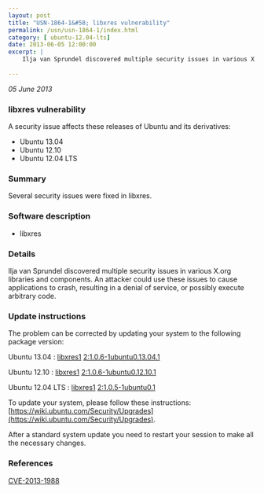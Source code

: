 ```yaml
---
layout: post
title: "USN-1864-1&#58; libxres vulnerability"
permalink: /usn/usn-1864-1/index.html
category: [ ubuntu-12.04-lts]
date: 2013-06-05 12:00:00
excerpt: |
    Ilja van Sprundel discovered multiple security issues in various X.org libraries and components. An attacker could use these issues to cause applications to crash, resulting in a denial of service, or possibly execute arbitrary code. 
    
--- 
```

 
 

*05 June 2013*

### libxres vulnerability

A security issue affects these releases of Ubuntu and its derivatives:

* Ubuntu 13.04
* Ubuntu 12.10
* Ubuntu 12.04 LTS

### Summary

Several security issues were fixed in libxres. 

### Software description

* libxres 

### Details

Ilja van Sprundel discovered multiple security issues in various X.org libraries and components. An attacker could use these issues to cause applications to crash, resulting in a denial of service, or possibly execute arbitrary code. 

### Update instructions

The problem can be corrected by updating your system to the following package version:

Ubuntu 13.04
 : [libxres1](https://launchpad.net/ubuntu/+source/libxres) <span> [2:1.0.6-1ubuntu0.13.04.1](https://launchpad.net/ubuntu/+source/libxres/2:1.0.6-1ubuntu0.13.04.1) </span> 

Ubuntu 12.10
 : [libxres1](https://launchpad.net/ubuntu/+source/libxres) <span> [2:1.0.6-1ubuntu0.12.10.1](https://launchpad.net/ubuntu/+source/libxres/2:1.0.6-1ubuntu0.12.10.1) </span> 

Ubuntu 12.04 LTS
 : [libxres1](https://launchpad.net/ubuntu/+source/libxres) <span> [2:1.0.5-1ubuntu0.1](https://launchpad.net/ubuntu/+source/libxres/2:1.0.5-1ubuntu0.1) </span> 

To update your system, please follow these instructions: [https://wiki.ubuntu.com/Security/Upgrades](https://wiki.ubuntu.com/Security/Upgrades).

After a standard system update you need to restart your session to make all the necessary changes. 

### References

 
 [CVE-2013-1988](http://people.ubuntu.com/~ubuntu-security/cve/CVE-2013-1988)
 

